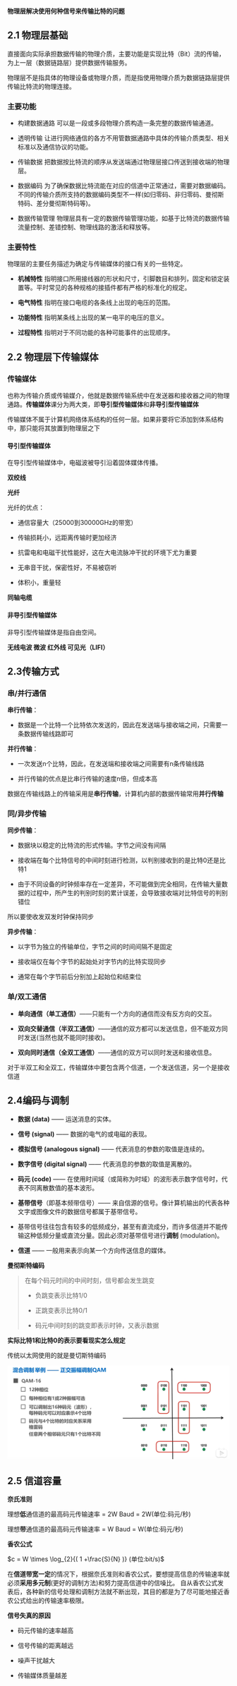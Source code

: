 **物理层解决使用何种信号来传输比特的问题**

## **2.1 物理层基础**

直接面向实际承担数据传输的物理介质，主要功能是实现比特（Bit）流的传输，为上一层（数据链路层）提供数据传输服务。

物理层不是指具体的物理设备或物理介质，而是指使用物理介质为数据链路层提供传输比特流的物理连接。

### 主要功能

- 构建数据通路
可以是一段或多段物理介质构造一条完整的数据传输通道。

- 透明传输
让进行网络通信的各方不用管数据通路中具体的传输介质类型、相关标准以及通信协议的功能。

- 传输数据
把数据按比特流的顺序从发送端通过物理层接口传送到接收端的物理层。

- 数据编码
为了确保数据比特流能在对应的信道中正常通过，需要对数据编码。不同的传输介质所支持的数据编码类型不一样(如归零码、非归零码、曼彻斯特码、差分曼彻斯特码等)。

- 数据传输管理
物理层具有一定的数据传输管理功能，如基于比特流的数据传输流量控制、差错控制、物理线路的激活和释放等。

###  主要特性

物理层的主要任务描述为确定与传输媒体的接口有关的一些特定。

- **机械特性**
指明接口所用接线器的形状和尺寸，引脚数目和排列，固定和锁定装置等。平时常见的各种规格的接插件都有严格的标准化的规定。

- **电气特性**
指明在接口电缆的各条线上出现的电压的范围。

- **功能特性**
指明某条线上出现的某一电平的电压的意义。

- **过程特性**
指明对于不同功能的各种可能事件的出现顺序。


## 2.2 物理层下传输媒体

### **传输媒体**

也称为传输介质或传输媒介，他就是数据传输系统中在发送器和接收器之间的物理通路。**传输媒体**课分为两大类，即**导引型传输媒体**和**非导引型传输媒体**

传输媒体不属于计算机网络体系结构的任何一层。如果非要将它添加到体系结构中，那只能将其放置到物理层之下

#### 导引型传输媒体

在导引型传输媒体中，电磁波被导引沿着固体媒体传播。

**双绞线**

**光纤**

光纤的优点：

- 通信容量大（25000到30000GHz的带宽）

- 传输损耗小，远距离传输时更加经济

- 抗雷电和电磁干扰性能好，这在大电流脉冲干扰的环境下尤为重要

- 无串音干扰，保密性好，不易被窃听

- 体积小，重量轻

**同轴电缆**

#### 非导引型传输媒体

非导引型传输媒体是指自由空间。

**无线电波    微波    红外线   可见光（LIFI）**

## 2.3传输方式

### 串/并行通信

**串行传输**：

- 数据是一个比特一个比特依次发送的，因此在发送端与接收端之间，只需要一条数据传输线路即可

**并行传输**：

- 一次发送n个比特，因此，在发送端和接收端之间需要有n条传输线路

- 并行传输的优点是比串行传输的速度n倍，但成本高

数据在传输线路上的传输采用是**串行传输**，计算机内部的数据传输常用**并行传输**

### 同/异步传输

**同步传输**：

- 数据块以稳定的比特流的形式传输。字节之间没有间隔

- 接收端在每个比特信号的中间时刻进行检测，以判别接收到的是比特0还是比特1

- 由于不同设备的时钟频率存在一定差异，不可能做到完全相同，在传输大量数据的过程中，所产生的判别时刻的累计误差，会导致接收端对比特信号的判别错位

所以要使收发双发时钟保持同步

**异步传输**：

- 以字节为独立的传输单位，字节之间的时间间隔不是固定

- 接收端仅在每个字节的起始处对字节内的比特实现同步

- 通常在每个字节前后分别加上起始位和结束位

### 单/双工通信

- **单向通信（单工通信）**——只能有一个方向的通信而没有反方向的交互。

- **双向交替通信（半双工通信）**——通信的双方都可以发送信息，但不能双方同时发送(当然也就不能同时接收)。

- **双向同时通信（全双工通信）**——通信的双方可以同时发送和接收信息。

对于半双工和全双工，传输媒体中要包含两个信道，一个发送信道，另一个是接收信道

## 2.4编码与调制

- **数据 (data)** —— 运送消息的实体。

- **信号 (signal)** —— 数据的电气的或电磁的表现。

- **模拟信号 (analogous signal)** —— 代表消息的参数的取值是连续的。

- **数字信号 (digital signal)** —— 代表消息的参数的取值是离散的。

- **码元 (code)** —— 在使用时间域（或简称为时域）的波形表示数字信号时，代表不同离散数值的基本波形。

- **基带信号**（即基本频带信号）—— 来自信源的信号。像计算机输出的代表各种文字或图像文件的数据信号都属于基带信号。

- 基带信号往往包含有较多的低频成分，甚至有直流成分，而许多信道并不能传输这种低频分量或直流分量。因此必须对基带信号进行**调制** (modulation)。

- **信道** —— 一般用来表示向某一个方向传送信息的媒体。

**曼彻斯特编码**

> 在每个码元时间的中间时刻，信号都会发生跳变
>    - 负跳变表示比特1/0
>
>    - 正跳变表示比特0/1
>    - 码元中间时刻的跳变即表示时钟，又表示数据

**实际比特1和比特0的表示要看现实怎么规定**

传统以太网使用的就是曼切斯特编码

![image.png](2.物理层（比特流）/image.png)

## 2.5 信道容量

**奈氏准则**

理想**低**通信道的最高码元传输速率 = 2W Baud =  2W(单位:码元/秒)

理想**带**通信道的最高码元传输速率 = W Baud   =   W(单位:码元/秒)

**香农公式**

$c  =   W  \times  \log_{2}{( 1 +\frac{S}{N} )}          (单位:bit/s)$

在**信道带宽一定**的情况下，根据奈氏准则和香农公式，要想提高信息的传输速率就必须**采用多元制**(更好的调制方法)和努力提高信道中的信噪比。
自从香农公式发表后，各种新的信号处理和调制方法就不断出现，其目的都是为了尽可能地接近香农公式给出的传输速率极限。



**信号失真的原因**

- 码元传输的速率越高

- 信号传输的距离越远

- 噪声干扰越大

- 传输媒体质量越差



